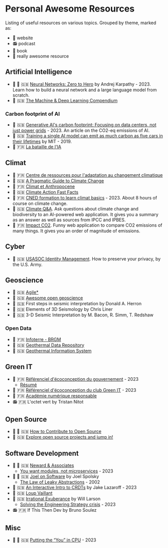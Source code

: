 # Personal Awesome Resources
Listing of useful resources on various topics.
Grouped by theme, marked as:
- :link:      website
- :radio:     podcast
- :blue_book: book
- :gem:       really awesome resource

## Artificial Intelligence
- :gem: :link:      :uk: [Neural Networks: Zero to Hero](https://github.com/karpathy/nn-zero-to-hero) by Andrej Karpathy - 2023. Learn how to build a neural network and a large language model from scratch.
- :link:            :uk: [The Machine & Deep Learning Compendium](https://oricohen.gitbook.io/machine-and-deep-learning-compendium/)

### Carbon footprint of AI
- :link:            :uk: [Generative AI's carbon footprint: Focusing on data centers, not just power grids](https://www.96layers.ai/p/generative-ai-carbon-emissions-and) - 2023. An article on the CO2-eq emissions of AI.
- :link:            :uk: [Training a single AI model can emit as much carbon as five cars in their lifetimes](https://www.technologyreview.com/2019/06/06/239031/training-a-single-ai-model-can-emit-as-much-carbon-as-five-cars-in-their-lifetimes) by MIT - 2019.
- :link:            :fr: [La bataille de l'IA](https://batailledelia.org/)

## Climat
- :link:            :fr: [Centre de ressources pour l'adaptation au changement climatique](https://www.adaptation-changement-climatique.gouv.fr/)
- :link:            :uk: [A Pragmatic Guide to Climate Change](https://oliviercorradi.com/climate-change/)
- :link:            :fr: [Climat et Anthropocene](https://climatanthropocene.com/)
- :link:            :uk: [Climate Action Fast Facts](https://www.un.org/en/climatechange/science/key-findings)
- :link:            :fr: [CNED formation to learn climat basics](https://climat.cned.fr/formations/) - 2023. About 8 hours of course on climate change.
- :link:            :uk: [Climate Q&A](https://huggingface.co/spaces/Ekimetrics/climate-question-answering). Ask questions about climate change and biodiversity to an AI-powered web application. It gives you a summary as an answer as well as sources from IPCC and IPBES.
- :link:            :fr: [Impact CO2](https://datagir.ademe.fr/apps/impact-co2/). Funny web application to compare CO2 emissions of many things. It gives you an order of magnitude of emissions.

## Cyber
- :link:            :uk: [USASOC Identity Management](https://www.soc.mil/IdM/publications/IdMpubs.html). How to preserve your privacy, by the U.S. Army.

## Geoscience
- :link:            :uk: [Agile*](https://agilescientific.com/)
- :link:            :uk: [Awesome open geoscience](https://github.com/softwareunderground/awesome-open-geoscience)
- :blue_book:       :uk: First steps in seismic interpretation by Donald A. Herron
- :blue_book:       :uk: Elements of 3D Seismology by Chris Liner
- :blue_book:       :uk: 3-D Seismic Interpretation by M. Bacon, R. Simm, T. Redshaw

### Open Data
- :link:            :fr: [Infoterre - BRGM](http://infoterre.brgm.fr/viewer/MainTileForward.do)
- :link:            :uk: [Geothermal Data Repository](https://gdr.openei.org/data_lakes)
- :link:            :uk: [Geothermal Information System](https://www.geotis.de/homepage/GeotIS-Startpage)

## Green IT
- :link:            :fr: [Référenciel d'écoconception du gouvernement](https://ecoresponsable.numerique.gouv.fr/publications/referentiel-general-ecoconception/) - 2023
    - [Résumé](green-it/referentiel-general-ecoconception.md)
- :link:            :fr: [Référenciel d'écoconception du club Green IT](https://club.greenit.fr/referentiel.html) - 2023
- :link:            :fr: [Académie numérique responsable](https://www.academie-nr.org/)
- :radio:           :fr: L'octet vert by Tristan Nitot

## Open Source
- :gem: :link:      :uk: [How to Contribute to Open Source](https://opensource.guide/how-to-contribute/)
- :link:            :uk: [Explore open source projects and jump in!](https://up-for-grabs.net/#/)

## Software Development
- :gem: :link:      :uk: [Neward & Associates](http://www.newardassociates.com/)
    - [You want modules, not microservices](https://blogs.newardassociates.com/blog/2023/you-want-modules-not-microservices.html) - 2023
- :gem: :link:      :uk: [Joel on Software](https://www.joelonsoftware.com/) by Joel Spolsky
    - [The Law of Leaky Abstractions](https://www.joelonsoftware.com/2002/11/11/the-law-of-leaky-abstractions/) - 2002
- :link:            :uk: [An Interactive Intro to CRDTs](https://jakelazaroff.com/words/an-interactive-intro-to-crdts/) by Jake Lazaroff - 2023
- :link:            :uk: [Loup Vaillant](https://loup-vaillant.fr/)
- :link:            :uk: [Irrational Exuberance](https://lethain.com/) by Will Larson
    - [Solving the Engineering Strategy crisis](https://lethain.com/solving-the-engineering-strategy-crisis/) - 2023
- :radio:           :fr: If This Then Dev by Bruno Soulez

## Misc
- :gem: :link:      :uk: [Putting the “You” in CPU](https://cpu.land/) - 2023
